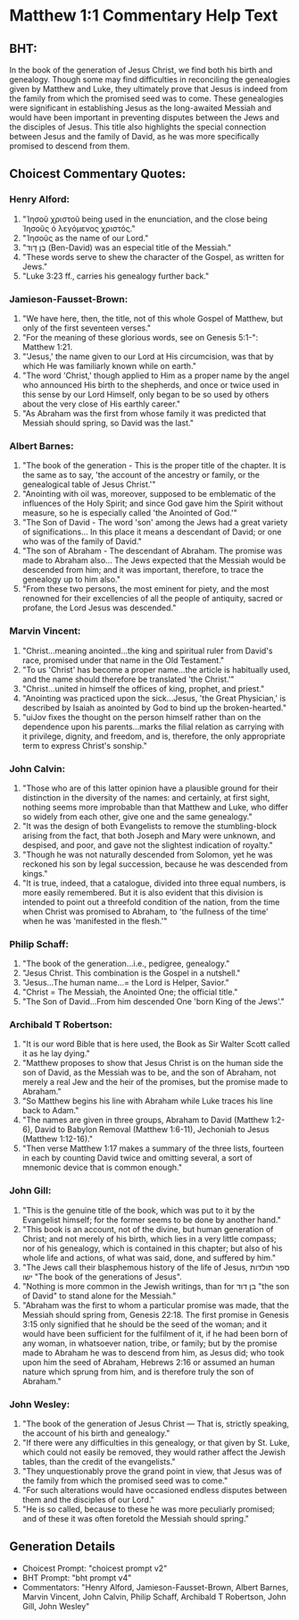 # Matthew 1:1 Commentary Help Text

## BHT:
In the book of the generation of Jesus Christ, we find both his birth and genealogy. Though some may find difficulties in reconciling the genealogies given by Matthew and Luke, they ultimately prove that Jesus is indeed from the family from which the promised seed was to come. These genealogies were significant in establishing Jesus as the long-awaited Messiah and would have been important in preventing disputes between the Jews and the disciples of Jesus. This title also highlights the special connection between Jesus and the family of David, as he was more specifically promised to descend from them.

## Choicest Commentary Quotes:
### Henry Alford:
1. "Ἰησοῦ χριστοῦ being used in the enunciation, and the close being Ἰησοῦς ὁ λεγόμενος χριστός."
2. "Ἰησοῦς as the name of our Lord."
3. "בֶּן דָּוִד (Ben-David) was an especial title of the Messiah."
4. "These words serve to shew the character of the Gospel, as written for Jews."
5. "Luke 3:23 ff., carries his genealogy further back."

### Jamieson-Fausset-Brown:
1. "We have here, then, the title, not of this whole Gospel of Matthew, but only of the first seventeen verses."
2. "For the meaning of these glorious words, see on Genesis 5:1-": Matthew 1:21.
3. "'Jesus,' the name given to our Lord at His circumcision, was that by which He was familiarly known while on earth."
4. "The word 'Christ,' though applied to Him as a proper name by the angel who announced His birth to the shepherds, and once or twice used in this sense by our Lord Himself, only began to be so used by others about the very close of His earthly career."
5. "As Abraham was the first from whose family it was predicted that Messiah should spring, so David was the last."

### Albert Barnes:
1. "The book of the generation - This is the proper title of the chapter. It is the same as to say, 'the account of the ancestry or family, or the genealogical table of Jesus Christ.'"
2. "Anointing with oil was, moreover, supposed to be emblematic of the influences of the Holy Spirit; and since God gave him the Spirit without measure, so he is especially called 'the Anointed of God.'"
3. "The Son of David - The word 'son' among the Jews had a great variety of significations... In this place it means a descendant of David; or one who was of the family of David."
4. "The son of Abraham - The descendant of Abraham. The promise was made to Abraham also... The Jews expected that the Messiah would be descended from him; and it was important, therefore, to trace the genealogy up to him also."
5. "From these two persons, the most eminent for piety, and the most renowned for their excellencies of all the people of antiquity, sacred or profane, the Lord Jesus was descended."

### Marvin Vincent:
1. "Christ...meaning anointed...the king and spiritual ruler from David's race, promised under that name in the Old Testament."
2. "To us 'Christ' has become a proper name...the article is habitually used, and the name should therefore be translated 'the Christ.'"
3. "Christ...united in himself the offices of king, prophet, and priest."
4. "Anointing was practiced upon the sick...Jesus, 'the Great Physician,' is described by Isaiah as anointed by God to bind up the broken-hearted."
5. "uiJov fixes the thought on the person himself rather than on the dependence upon his parents...marks the filial relation as carrying with it privilege, dignity, and freedom, and is, therefore, the only appropriate term to express Christ's sonship."

### John Calvin:
1. "Those who are of this latter opinion have a plausible ground for their distinction in the diversity of the names: and certainly, at first sight, nothing seems more improbable than that Matthew and Luke, who differ so widely from each other, give one and the same genealogy."
2. "It was the design of both Evangelists to remove the stumbling-block arising from the fact, that both Joseph and Mary were unknown, and despised, and poor, and gave not the slightest indication of royalty."
3. "Though he was not naturally descended from Solomon, yet he was reckoned his son by legal succession, because he was descended from kings."
4. "It is true, indeed, that a catalogue, divided into three equal numbers, is more easily remembered. But it is also evident that this division is intended to point out a threefold condition of the nation, from the time when Christ was promised to Abraham, to 'the fullness of the time' when he was 'manifested in the flesh.'"

### Philip Schaff:
1. "The book of the generation...i.e., pedigree, genealogy."
2. "Jesus Christ. This combination is the Gospel in a nutshell."
3. "Jesus...The human name...= the Lord is Helper, Savior."
4. "Christ = The Messiah, the Anointed One; the official title."
5. "The Son of David...From him descended One 'born King of the Jews'."

### Archibald T Robertson:
1. "It is our word Bible that is here used, the Book as Sir Walter Scott called it as he lay dying."
2. "Matthew proposes to show that Jesus Christ is on the human side the son of David, as the Messiah was to be, and the son of Abraham, not merely a real Jew and the heir of the promises, but the promise made to Abraham."
3. "So Matthew begins his line with Abraham while Luke traces his line back to Adam."
4. "The names are given in three groups, Abraham to David (Matthew 1:2-6), David to Babylon Removal (Matthew 1:6-11), Jechoniah to Jesus (Matthew 1:12-16)."
5. "Then verse Matthew 1:17 makes a summary of the three lists, fourteen in each by counting David twice and omitting several, a sort of mnemonic device that is common enough."

### John Gill:
1. "This is the genuine title of the book, which was put to it by the Evangelist himself; for the former seems to be done by another hand."
2. "This book is an account, not of the divine, but human generation of Christ; and not merely of his birth, which lies in a very little compass; nor of his genealogy, which is contained in this chapter; but also of his whole life and actions, of what was said, done, and suffered by him."
3. "The Jews call their blasphemous history of the life of Jesus, ספר תולדות ישו "The book of the generations of Jesus".
4. "Nothing is more common in the Jewish writings, than for בן דוד "the son of David" to stand alone for the Messiah."
5. "Abraham was the first to whom a particular promise was made, that the Messiah should spring from, Genesis 22:18. The first promise in Genesis 3:15 only signified that he should be the seed of the woman; and it would have been sufficient for the fulfilment of it, if he had been born of any woman, in whatsoever nation, tribe, or family; but by the promise made to Abraham he was to descend from him, as Jesus did; who took upon him the seed of Abraham, Hebrews 2:16 or assumed an human nature which sprung from him, and is therefore truly the son of Abraham."

### John Wesley:
1. "The book of the generation of Jesus Christ — That is, strictly speaking, the account of his birth and genealogy."
2. "If there were any difficulties in this genealogy, or that given by St. Luke, which could not easily be removed, they would rather affect the Jewish tables, than the credit of the evangelists."
3. "They unquestionably prove the grand point in view, that Jesus was of the family from which the promised seed was to come."
4. "For such alterations would have occasioned endless disputes between them and the disciples of our Lord."
5. "He is so called, because to these he was more peculiarly promised; and of these it was often foretold the Messiah should spring."


## Generation Details
- Choicest Prompt: "choicest prompt v2"
- BHT Prompt: "bht prompt v4"
- Commentators: "Henry Alford, Jamieson-Fausset-Brown, Albert Barnes, Marvin Vincent, John Calvin, Philip Schaff, Archibald T Robertson, John Gill, John Wesley"
